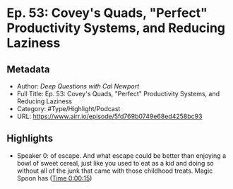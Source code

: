 # Ep. 53: Covey's Quads, "Perfect" Productivity Systems, and Reducing Laziness

## Metadata

* Author: *Deep Questions with Cal Newport*
* Full Title: Ep. 53: Covey's Quads, "Perfect" Productivity Systems, and Reducing Laziness
* Category: #Type/Highlight/Podcast
* URL: https://www.airr.io/episode/5fd769b0749e68ed4258bc93

## Highlights

* Speaker 0: of escape. And what escape could be better than enjoying a bowl of sweet cereal, just like you used to eat as a kid and doing so without all of the junk that came with those childhood treats. Magic Spoon has ([Time 0:00:15](https://www.airr.io/quote/60020488f34dae43f230ea90))
